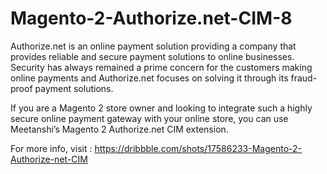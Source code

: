 # Magento-2-Authorize.net-CIM-8
Authorize.net is an online payment solution providing a company that provides reliable and secure payment solutions to online businesses. Security has always remained a prime concern for the customers making online payments and Authorize.net focuses on solving it through its fraud-proof payment solutions.

If you are a Magento 2 store owner and looking to integrate such a highly secure online payment gateway with your online store, you can use Meetanshi’s Magento 2 Authorize.net CIM extension.

For more info, visit : https://dribbble.com/shots/17586233-Magento-2-Authorize-net-CIM
